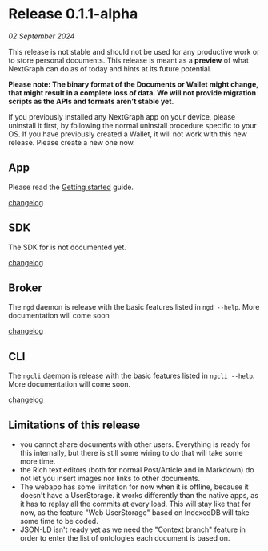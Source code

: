 # Release 0.1.1-alpha

_02 September 2024_

This release is not stable and should not be used for any productive work or to store personal documents. This release is meant as a **preview** of what NextGraph can do as of today and hints at its future potential.

**Please note: The binary format of the Documents or Wallet might change, that might result in a complete loss of data. We will not provide migration scripts as the APIs and formats aren't stable yet.**

If you previously installed any NextGraph app on your device, please uninstall it first, by following the normal uninstall procedure specific to your OS. If you have previously created a Wallet, it will not work with this new release. Please create a new one now.

## App

Please read the [Getting started](https://docs.nextgraph.org/en/getting-started) guide.

[changelog](CHANGELOG.md#app-0-1-1-alpha-2024-09-02)

## SDK

The SDK for is not documented yet.

[changelog](CHANGELOG.md#sdk-0-1-0-preview-6-2024-08-15)

## Broker

The `ngd` daemon is release with the basic features listed in `ngd --help`. More documentation will come soon

[changelog](CHANGELOG.md#broker-0-1-1-alpha-2024-09-02)

## CLI

The `ngcli` daemon is release with the basic features listed in `ngcli --help`. More documentation will come soon.

[changelog](CHANGELOG.md#cli-0-1-1-alpha-2024-09-02)

## Limitations of this release

-   you cannot share documents with other users. Everything is ready for this internally, but there is still some wiring to do that will take some more time.
-   the Rich text editors (both for normal Post/Article and in Markdown) do not let you insert images nor links to other documents.
-   The webapp has some limitation for now when it is offline, because it doesn't have a UserStorage. it works differently than the native apps, as it has to replay all the commits at every load. This will stay like that for now, as the feature "Web UserStorage" based on IndexedDB will take some time to be coded.
-   JSON-LD isn't ready yet as we need the "Context branch" feature in order to enter the list of ontologies each document is based on.
